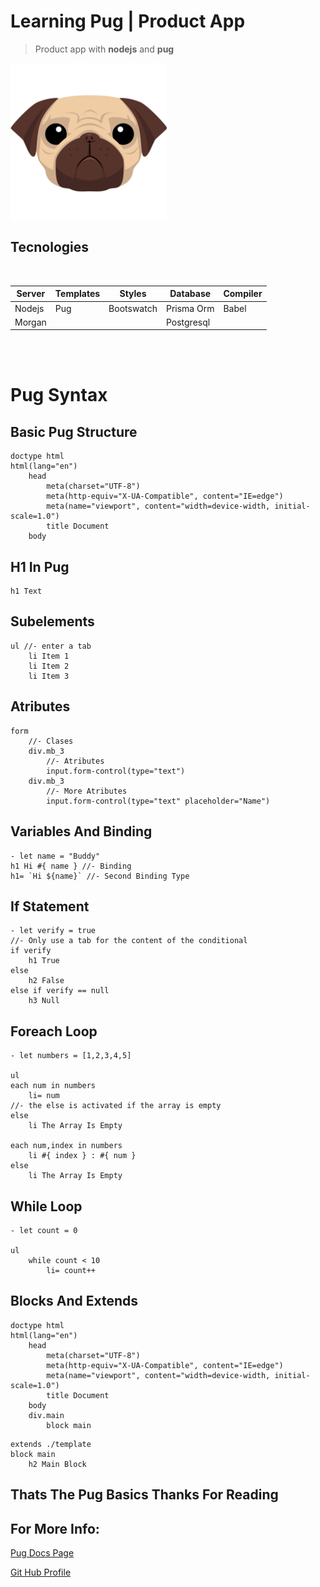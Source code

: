 # Learning Pug | Product App
> Product app with **nodejs** and **pug**

<img src="./pug.png" alt="pug" width="250" height="250">

<br>

## Tecnologies

<br>

|Server|Templates|Styles    |Database  |Compiler|
|------|---------|----------|----------|--------|
|Nodejs|Pug      |Bootswatch|Prisma Orm|Babel   |
|Morgan|         |          |Postgresql|        |

<br>
<br>

# Pug Syntax

## Basic Pug Structure

```pug
doctype html
html(lang="en")
    head
        meta(charset="UTF-8")
        meta(http-equiv="X-UA-Compatible", content="IE=edge")
        meta(name="viewport", content="width=device-width, initial-scale=1.0")
        title Document
    body 
```

## H1 In Pug

```pug
h1 Text
```

## Subelements

```pug
ul //- enter a tab
    li Item 1
    li Item 2
    li Item 3
```

## Atributes

```pug
form
    //- Clases
    div.mb_3 
        //- Atributes
        input.form-control(type="text") 
    div.mb_3 
        //- More Atributes
        input.form-control(type="text" placeholder="Name") 

```

## Variables And Binding

```pug
- let name = "Buddy"
h1 Hi #{ name } //- Binding
h1= `Hi ${name}` //- Second Binding Type
```

## If Statement

```pug
- let verify = true
//- Only use a tab for the content of the conditional
if verify
    h1 True
else 
    h2 False
else if verify == null
    h3 Null 
```

## Foreach Loop

```pug
- let numbers = [1,2,3,4,5]

ul
each num in numbers
    li= num
//- the else is activated if the array is empty
else 
    li The Array Is Empty

each num,index in numbers
    li #{ index } : #{ num }
else 
    li The Array Is Empty
```

## While Loop

```pug
- let count = 0

ul
    while count < 10
        li= count++
```

## Blocks And Extends

```pug
doctype html
html(lang="en")
    head
        meta(charset="UTF-8")
        meta(http-equiv="X-UA-Compatible", content="IE=edge")
        meta(name="viewport", content="width=device-width, initial-scale=1.0")
        title Document
    body
    div.main
        block main 
```

```pug
extends ./template
block main
    h2 Main Block
```

## Thats The Pug Basics Thanks For Reading

## For More Info:

[Pug Docs Page](https://pugjs.org/api/getting-started.html)

[Git Hub Profile](https://github.com/RodrigoAlanisWeb)
